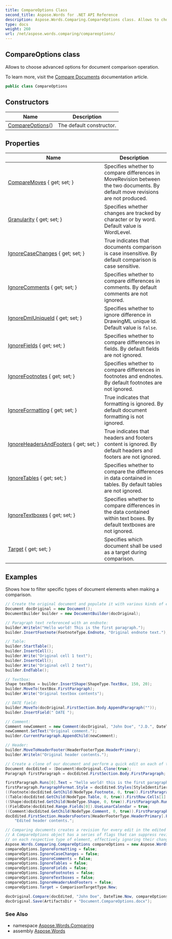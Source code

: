 ```yaml
---
title: CompareOptions Class
second_title: Aspose.Words for .NET API Reference
description: Aspose.Words.Comparing.CompareOptions class. Allows to choose advanced options for document comparison operation in C#.
type: docs
weight: 260
url: /net/aspose.words.comparing/compareoptions/
---
```

## CompareOptions class

Allows to choose advanced options for document comparison operation.

To learn more, visit the [Compare Documents](https://docs.aspose.com/words/net/compare-documents/) documentation article.

```csharp
public class CompareOptions
```

## Constructors

| Name | Description |
| --- | --- |
| [CompareOptions](compareoptions/)() | The default constructor. |

## Properties

| Name | Description |
| --- | --- |
| [CompareMoves](../../aspose.words.comparing/compareoptions/comparemoves/) { get; set; } | Specifies whether to compare differences in MoveRevision between the two documents. By default move revisions are not produced. |
| [Granularity](../../aspose.words.comparing/compareoptions/granularity/) { get; set; } | Specifies whether changes are tracked by character or by word. Default value is WordLevel. |
| [IgnoreCaseChanges](../../aspose.words.comparing/compareoptions/ignorecasechanges/) { get; set; } | True indicates that documents comparison is case insensitive. By default comparison is case sensitive. |
| [IgnoreComments](../../aspose.words.comparing/compareoptions/ignorecomments/) { get; set; } | Specifies whether to compare differences in comments. By default comments are not ignored. |
| [IgnoreDmlUniqueId](../../aspose.words.comparing/compareoptions/ignoredmluniqueid/) { get; set; } | Specifies whether to ignore difference in DrawingML unique Id. Default value is `false`. |
| [IgnoreFields](../../aspose.words.comparing/compareoptions/ignorefields/) { get; set; } | Specifies whether to compare differences in fields. By default fields are not ignored. |
| [IgnoreFootnotes](../../aspose.words.comparing/compareoptions/ignorefootnotes/) { get; set; } | Specifies whether to compare differences in footnotes and endnotes. By default footnotes are not ignored. |
| [IgnoreFormatting](../../aspose.words.comparing/compareoptions/ignoreformatting/) { get; set; } | True indicates that formatting is ignored. By default document formatting is not ignored. |
| [IgnoreHeadersAndFooters](../../aspose.words.comparing/compareoptions/ignoreheadersandfooters/) { get; set; } | True indicates that headers and footers content is ignored. By default headers and footers are not ignored. |
| [IgnoreTables](../../aspose.words.comparing/compareoptions/ignoretables/) { get; set; } | Specifies whether to compare the differences in data contained in tables. By default tables are not ignored. |
| [IgnoreTextboxes](../../aspose.words.comparing/compareoptions/ignoretextboxes/) { get; set; } | Specifies whether to compare differences in the data contained within text boxes. By default textboxes are not ignored. |
| [Target](../../aspose.words.comparing/compareoptions/target/) { get; set; } | Specifies which document shall be used as a target during comparison. |

## Examples

Shows how to filter specific types of document elements when making a comparison.

```csharp
// Create the original document and populate it with various kinds of elements.
Document docOriginal = new Document();
DocumentBuilder builder = new DocumentBuilder(docOriginal);

// Paragraph text referenced with an endnote:
builder.Writeln("Hello world! This is the first paragraph.");
builder.InsertFootnote(FootnoteType.Endnote, "Original endnote text.");

// Table:
builder.StartTable();
builder.InsertCell();
builder.Write("Original cell 1 text");
builder.InsertCell();
builder.Write("Original cell 2 text");
builder.EndTable();

// Textbox:
Shape textBox = builder.InsertShape(ShapeType.TextBox, 150, 20);
builder.MoveTo(textBox.FirstParagraph);
builder.Write("Original textbox contents");

// DATE field:
builder.MoveTo(docOriginal.FirstSection.Body.AppendParagraph(""));
builder.InsertField(" DATE ");

// Comment:
Comment newComment = new Comment(docOriginal, "John Doe", "J.D.", DateTime.Now);
newComment.SetText("Original comment.");
builder.CurrentParagraph.AppendChild(newComment);

// Header:
builder.MoveToHeaderFooter(HeaderFooterType.HeaderPrimary);
builder.Writeln("Original header contents.");

// Create a clone of our document and perform a quick edit on each of the cloned document's elements.
Document docEdited = (Document)docOriginal.Clone(true);
Paragraph firstParagraph = docEdited.FirstSection.Body.FirstParagraph;

firstParagraph.Runs[0].Text = "hello world! this is the first paragraph, after editing.";
firstParagraph.ParagraphFormat.Style = docEdited.Styles[StyleIdentifier.Heading1];
((Footnote)docEdited.GetChild(NodeType.Footnote, 0, true)).FirstParagraph.Runs[1].Text = "Edited endnote text.";
((Table)docEdited.GetChild(NodeType.Table, 0, true)).FirstRow.Cells[1].FirstParagraph.Runs[0].Text = "Edited Cell 2 contents";
((Shape)docEdited.GetChild(NodeType.Shape, 0, true)).FirstParagraph.Runs[0].Text = "Edited textbox contents";
((FieldDate)docEdited.Range.Fields[0]).UseLunarCalendar = true; 
((Comment)docEdited.GetChild(NodeType.Comment, 0, true)).FirstParagraph.Runs[0].Text = "Edited comment.";
docEdited.FirstSection.HeadersFooters[HeaderFooterType.HeaderPrimary].FirstParagraph.Runs[0].Text =
    "Edited header contents.";

// Comparing documents creates a revision for every edit in the edited document.
// A CompareOptions object has a series of flags that can suppress revisions
// on each respective type of element, effectively ignoring their change.
Aspose.Words.Comparing.CompareOptions compareOptions = new Aspose.Words.Comparing.CompareOptions();
compareOptions.IgnoreFormatting = false;
compareOptions.IgnoreCaseChanges = false;
compareOptions.IgnoreComments = false;
compareOptions.IgnoreTables = false;
compareOptions.IgnoreFields = false;
compareOptions.IgnoreFootnotes = false;
compareOptions.IgnoreTextboxes = false;
compareOptions.IgnoreHeadersAndFooters = false;
compareOptions.Target = ComparisonTargetType.New;

docOriginal.Compare(docEdited, "John Doe", DateTime.Now, compareOptions);
docOriginal.Save(ArtifactsDir + "Document.CompareOptions.docx");
```

### See Also

* namespace [Aspose.Words.Comparing](../../aspose.words.comparing/)
* assembly [Aspose.Words](../../)
